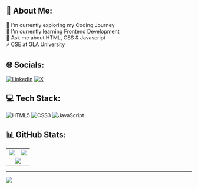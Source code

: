 ## 💫 About Me:
🔭 I’m currently exploring my Coding Journey<br>🌱 I’m currently learning Frontend Development<br>💬 Ask me about HTML, CSS & Javascript<br>⚡ CSE at GLA University


## 🌐 Socials:
[![LinkedIn](https://img.shields.io/badge/LinkedIn-%230077B5.svg?logo=linkedin&logoColor=white)](https://linkedin.com/in/ayushyadavz) [![X](https://img.shields.io/badge/X-black.svg?logo=X&logoColor=white)](https://x.com/ayushyadavz) 

## 💻 Tech Stack:
![HTML5](https://img.shields.io/badge/html5-%23E34F26.svg?style=for-the-badge&logo=html5&logoColor=white) ![CSS3](https://img.shields.io/badge/css3-%231572B6.svg?style=for-the-badge&logo=css3&logoColor=white) ![JavaScript](https://img.shields.io/badge/javascript-%23323330.svg?style=for-the-badge&logo=javascript&logoColor=%23F7DF1E)
## 📊 GitHub Stats:

<table>
  <tr>
    <td>
      <img src="https://github-readme-stats.vercel.app/api?username=AayushYadavz&theme=nightowl&hide_border=false&include_all_commits=false&count_private=false" />
    </td>
    <td>
      <img src="https://github-readme-streak-stats.herokuapp.com/?user=AayushYadavz&theme=nightowl&hide_border=false" />
    </td>
  </tr>
  <tr>
    <td colspan="2" align="center">
      <img src="https://github-readme-stats.vercel.app/api/top-langs/?username=AayushYadavz&theme=nightowl&hide_border=false&include_all_commits=false&count_private=false&layout=compact" />
    </td>
  </tr>
</table>

---
[![](https://visitcount.itsvg.in/api?id=AayushYadavz&icon=0&color=0)](https://visitcount.itsvg.in)
